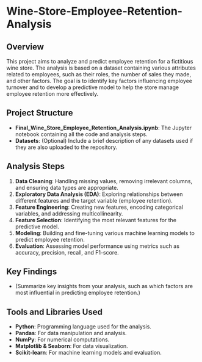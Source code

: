# Wine-Store-Employee-Retention-Analysis

## Overview
This project aims to analyze and predict employee retention for a fictitious wine store. The analysis is based on a dataset containing various attributes related to employees, such as their roles, the number of sales they made, and other factors. The goal is to identify key factors influencing employee turnover and to develop a predictive model to help the store manage employee retention more effectively.

## Project Structure
- **Final_Wine_Store_Employee_Retention_Analysis.ipynb**: The Jupyter notebook containing all the code and analysis steps.
- **Datasets**: (Optional) Include a brief description of any datasets used if they are also uploaded to the repository.

## Analysis Steps
1. **Data Cleaning**: Handling missing values, removing irrelevant columns, and ensuring data types are appropriate.
2. **Exploratory Data Analysis (EDA)**: Exploring relationships between different features and the target variable (employee retention).
3. **Feature Engineering**: Creating new features, encoding categorical variables, and addressing multicollinearity.
4. **Feature Selection**: Identifying the most relevant features for the predictive model.
5. **Modeling**: Building and fine-tuning various machine learning models to predict employee retention.
6. **Evaluation**: Assessing model performance using metrics such as accuracy, precision, recall, and F1-score.

## Key Findings
- (Summarize key insights from your analysis, such as which factors are most influential in predicting employee retention.)

## Tools and Libraries Used
- **Python**: Programming language used for the analysis.
- **Pandas**: For data manipulation and analysis.
- **NumPy**: For numerical computations.
- **Matplotlib & Seaborn**: For data visualization.
- **Scikit-learn**: For machine learning models and evaluation.
